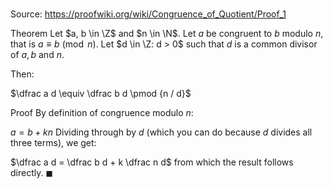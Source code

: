 # 

Source: https://proofwiki.org/wiki/Congruence_of_Quotient/Proof_1

Theorem
Let $a, b \in \Z$ and $n \in \N$.
Let $a$ be congruent to $b$ modulo $n$, that is $a \equiv b \pmod n$.
Let $d \in \Z: d > 0$ such that $d$ is a common divisor of $a, b$ and $n$.

Then:

$\dfrac a d \equiv \dfrac b d \pmod {n / d}$


Proof
By definition of congruence modulo $n$:

$a = b + k n$
Dividing through by $d$ (which you can do because $d$ divides all three terms), we get:

$\dfrac a d = \dfrac b d + k \dfrac n d$
from which the result follows directly.
$\blacksquare$





